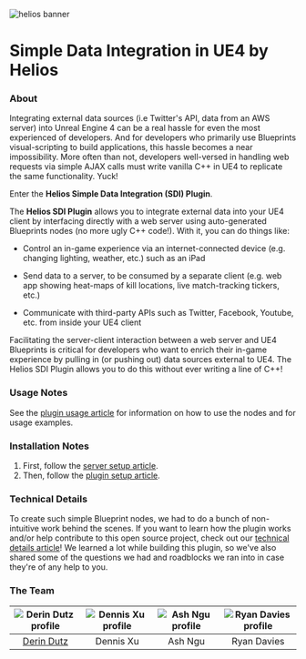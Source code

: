 ![helios banner](http://i.imgur.com/S16v4Ux.png)

# Simple Data Integration in UE4 by Helios

### About
Integrating external data sources (i.e Twitter's API, data from an AWS server) into Unreal Engine 4 can be a real hassle for even the most experienced of developers. And for developers who primarily use Blueprints visual-scripting to build applications, this hassle becomes a near impossibility. More often than not, developers well-versed in handling web requests via simple AJAX calls must write vanilla C++ in UE4 to replicate the same functionality. Yuck!

Enter the **Helios Simple Data Integration (SDI) Plugin**.

The **Helios SDI Plugin** allows you to integrate external data into your UE4 client by interfacing directly with a web server using auto-generated Blueprints nodes (no more ugly C++ code!). With it, you can do things like:

- Control an in-game experience via an internet-connected device (e.g. changing lighting, weather, etc.) such as an iPad

- Send data to a server, to be consumed by a separate client (e.g. web app showing heat-maps of kill locations, live match-tracking tickers, etc.)

- Communicate with third-party APIs such as Twitter, Facebook, Youtube, etc. from inside your UE4 client

Facilitating the server-client interaction between a web server and UE4 Blueprints is critical for developers who want to enrich their in-game experience by pulling in (or pushing out) data sources external to UE4. The Helios SDI Plugin allows you to do this without ever writing a line of C++!

### Usage Notes
See the [plugin usage article](https://github.com/HeliosOrg/SimpleDataIntegration/wiki/Plugin-Usage) for information on how to use the nodes and for usage examples.

### Installation Notes
1. First, follow the [server setup article](https://github.com/HeliosOrg/SimpleDataIntegration/wiki/Server-Setup).
2. Then, follow the [plugin setup article](https://github.com/HeliosOrg/SimpleDataIntegration/wiki/Plugin-Setup).

### Technical Details
To create such simple Blueprint nodes, we had to do a bunch of non-intuitive work behind the scenes. If you want to learn how the plugin works and/or help contribute to this open source project, check out our [technical details article](https://github.com/HeliosOrg/SimpleDataIntegration/wiki/Technical-Details)! We learned a lot while building this plugin, so we've also shared some of the questions we had and roadblocks we ran into in case they're of any help to you.
 
### The Team

| ![Derin Dutz profile](http://i.imgur.com/Y36vNH9.png) | ![Dennis Xu profile](http://i.imgur.com/txhQ4W2.png) | ![Ash Ngu profile](http://i.imgur.com/Lc5IIkR.png) | ![Ryan Davies profile](http://i.imgur.com/a7XueIR.png) |
|:---:|:---:|:---:|:---:|
| [Derin Dutz](http://derindutz.com/) | Dennis Xu | Ash Ngu | Ryan Davies |

